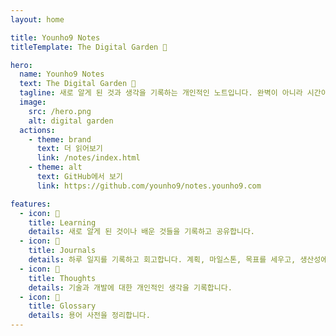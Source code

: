 ```yaml
---
layout: home

title: Younho9 Notes
titleTemplate: The Digital Garden 🌳

hero:
  name: Younho9 Notes
  text: The Digital Garden 🌳
  tagline: 새로 알게 된 것과 생각을 기록하는 개인적인 노트입니다. 완벽이 아니라 시간이 지남에 따라 조금씩 자라는 것을 목표로 하는 디지털 정원입니다.
  image:
    src: /hero.png
    alt: digital garden
  actions:
    - theme: brand
      text: 더 읽어보기
      link: /notes/index.html
    - theme: alt
      text: GitHub에서 보기
      link: https://github.com/younho9/notes.younho9.com

features:
  - icon: 📝
    title: Learning
    details: 새로 알게 된 것이나 배운 것들을 기록하고 공유합니다.
  - icon: 📆
    title: Journals
    details: 하루 일지를 기록하고 회고합니다. 계획, 마일스톤, 목표를 세우고, 생산성에 대해 회고합니다.
  - icon: 💭
    title: Thoughts
    details: 기술과 개발에 대한 개인적인 생각을 기록합니다.
  - icon: 📕
    title: Glossary
    details: 용어 사전을 정리합니다.
---
```

